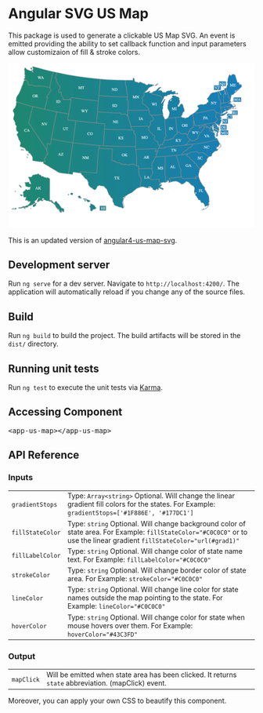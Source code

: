 # Angular SVG US Map

This package is used to generate a clickable US Map SVG.  An event is emitted providing the ability to set callback function and input parameters allow customizaion of fill & stroke colors.

![usmap](/src/assets/screenshot.png)

This is an updated version of [angular4-us-map-svg](https://github.com/bharat20185/angular4-us-map-svg).

## Development server

Run `ng serve` for a dev server. Navigate to `http://localhost:4200/`. The application will automatically reload if you change any of the source files.

## Build

Run `ng build` to build the project. The build artifacts will be stored in the `dist/` directory.

## Running unit tests

Run `ng test` to execute the unit tests via [Karma](https://karma-runner.github.io).

## Accessing Component

<pre>&lt;app-us-map&gt;&lt;/app-us-map&gt;</pre>

## API Reference

### Inputs

|||
|-|-|
| `gradientStops`  | Type: `Array<string>` Optional. Will change the linear gradient fill colors for the states. For Example: `gradientStops=['#1F886E', '#177DC1']`     |
| `fillStateColor` | Type: `string` Optional. Will change background color of state area. For Example: `fillStateColor="#C0C0C0"` or to use the linear gradient `fillStateColor="url(#grad1)"` |
| `fillLabelColor` | Type: `string` Optional. Will change color of state name text. For Example: `fillLabelColor="#C0C0C0"`       |
| `strokeColor`    | Type: `string` Optional. Will change border color of state area. For Example: `strokeColor="#C0C0C0"`     |
| `lineColor`      | Type: `string` Optional. Will change line color for state names outside the map pointing to the state. For Example: `lineColor="#C0C0C0"`     |
| `hoverColor`     | Type: `string` Optional. Will change color for state when mouse hovers over them. For Example: `hoverColor="#43C3FD"`     |


### Output
|||
|-|-|
| `mapClick` | Will be emitted when state area has been clicked. It returns `state` abbreviation. (mapClick) event. |

Moreover, you can apply your own CSS to beautify this component.

